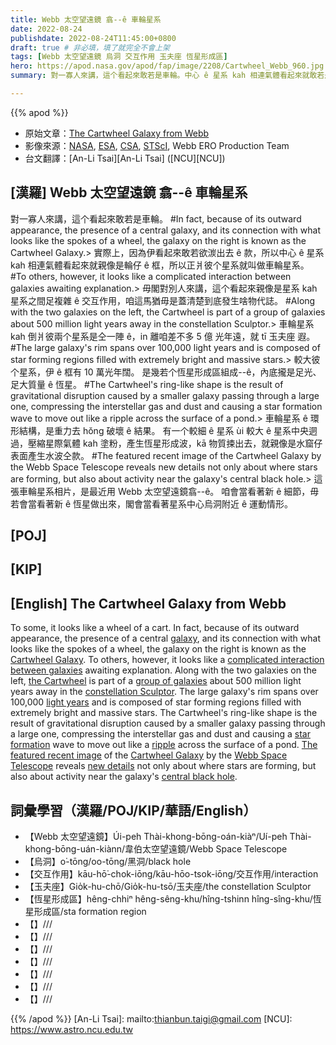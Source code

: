 ```yaml
---
title: Webb 太空望遠鏡 翕--ê 車輪星系
date: 2022-08-24
publishdate: 2022-08-24T11:45:00+0800
draft: true # 非必填，填了就完全不會上架
tags: [Webb 太空望遠鏡 烏洞 交互作用 玉夫座 恆星形成區]
hero: https://apod.nasa.gov/apod/fap/image/2208/Cartwheel_Webb_960.jpg
summary: 對一寡人來講，這个看起來敢若是車輪。中心 ê 星系 kah 相連氣體看起來就敢若是輪仔 ê 框，所以正爿彼个星系就叫做車輪星系。

---
```


{{% apod %}}

- 原始文章：[The Cartwheel Galaxy from Webb](https://apod.nasa.gov/apod/ap220824.html)
- 影像來源：[NASA](https://www.nasa.gov/), [ESA](https://www.esa.int/), [CSA](https://www.asc-csa.gc.ca/eng/), [STScI](https://www.stsci.edu/), Webb ERO Production Team
- 台文翻譯：[An-Li Tsai][An-Li Tsai] ([NCU][NCU])

## [漢羅] Webb 太空望遠鏡 翕--ê 車輪星系
對一寡人來講，這个看起來敢若是車輪。
#In fact, because of its outward appearance, the presence of a central galaxy, and its connection with what looks like the spokes of a wheel, the galaxy on the right is known as the Cartwheel Galaxy.>
實際上，因為伊看起來敢若欲湠出去 ê 款，所以中心 ê 星系 kah 相連氣體看起來就親像是輪仔 ê 框，所以正爿彼个星系就叫做車輪星系。
#To others, however, it looks like a complicated interaction between galaxies awaiting explanation.>
毋閣對別人來講，這个看起來親像是星系 kah 星系之間足複雜 ê 交互作用，咱這馬猶毋是蓋清楚到底發生啥物代誌。
#Along with the two galaxies on the left, the Cartwheel is part of a group of galaxies about 500 million light years away in the constellation Sculptor.>
車輪星系 kah 倒爿彼兩个星系是仝一陣 ê，in 離咱差不多 5 億 光年遠，就 tī 玉夫座 遐。
#The large galaxy's rim spans over 100,000 light years and is composed of star forming regions filled with extremely bright and massive stars.>
較大彼个星系，伊 ê 框有 10 萬光年闊。
是幾若个恆星形成區組成--ê，內底攏是足光、足大質量 ê 恆星。
#The Cartwheel's ring-like shape is the result of gravitational disruption caused by a smaller galaxy passing through a large one, compressing the interstellar gas and dust and causing a star formation wave to move out like a ripple across the surface of a pond.>
車輪星系 ê 環形結構，是重力去 hŏng 破壞 ê 結果。
有一个較細 ê 星系 ùi 較大 ê 星系中央迵過，壓縮星際氣體 kah 塗粉，產生恆星形成波，kā 物質捒出去，就親像是水窟仔表面產生水波仝款。
#The featured recent image of the Cartwheel Galaxy by the Webb Space Telescope reveals new details not only about where stars are forming, but also about activity near the galaxy's central black hole.>
這張車輪星系相片，是最近用 Webb 太空望遠鏡翕--ê。
咱會當看著新 ê 細節，毋若會當看著新 ê 恆星做出來，閣會當看著星系中心烏洞附近 ê 運動情形。


## [POJ]

## [KIP]

## [English] The Cartwheel Galaxy from Webb
To some, it looks like a wheel of a cart.
In fact, because of its outward appearance, the presence of a central [galaxy][galaxy], and its connection with what looks like the spokes of a wheel, the galaxy on the right is known as the [Cartwheel Galaxy][Cartwheel Galaxy 1].
To others, however, it looks like a [complicated interaction between galaxies][complicated interaction between galaxies] awaiting explanation.
Along with the two galaxies on the left, [the Cartwheel][the Cartwheel] is part of a [group of galaxies][group of galaxies] about 500 million light years away in the [constellation Sculptor][constellation Sculptor].
The large galaxy's rim spans over 100,000 [light years][light years] and is composed of star forming regions filled with extremely bright and massive stars.
The Cartwheel's ring-like shape is the result of gravitational disruption caused by a smaller galaxy passing through a large one, compressing the interstellar gas and dust and causing a [star formation][star formation] wave to move out like a [ripple][ripple] across the surface of a pond.
[The featured recent image][The featured recent image] of the [Cartwheel Galaxy][Cartwheel Galaxy 2] by the [Webb Space Telescope][Webb Space Telescope] reveals [new details][new details] not only about where stars are forming, but also about activity near the galaxy's [central black hole][central black hole e].


## 詞彙學習（漢羅/POJ/KIP/華語/English）
- 【Webb 太空望遠鏡】Úi-peh Thài-khong-bōng-oán-kiàⁿ/Uí-peh Thài-khong-bōng-uán-kiànn/韋伯太空望遠鏡/Webb Space Telescope
- 【烏洞】o͘-tōng/oo-tōng/黑洞/black hole
- 【交互作用】kāu-hō͘-chok-iōng/kāu-hōo-tsok-iōng/交互作用/interaction
- 【玉夫座】Gio̍k-hu-chō/Gio̍k-hu-tsō/玉夫座/the constellation Sculptor
- 【恆星形成區】hêng-chhiⁿ hêng-sêng-khu/hîng-tshinn hîng-sîng-khu/恆星形成區/sta formation region
- 【】///
- 【】///
- 【】///
- 【】///
- 【】///
- 【】///
- 【】///

{{% /apod %}}
[An-Li Tsai]: mailto:thianbun.taigi@gmail.com
[NCU]: https://www.astro.ncu.edu.tw

[copyright]: https://apod.nasa.gov/apod/fap/lib/about_apod.html#srapply



[galaxy]:https://science.nasa.gov/astrophysics/focus-areas/what-are-galaxies
[Cartwheel Galaxy 1]:https://en.wikipedia.org/wiki/Cartwheel_Galaxy
[complicated interaction between galaxies]:https://apod.nasa.gov/apod/ap130514.html
[the Cartwheel]:https://apod.nasa.gov/apod/ap060118.html
[group of galaxies]:https://apod.nasa.gov/apod/ap070319.html
[constellation Sculptor]:http://hawastsoc.org/deepsky/scl/index.html
[light years]:https://spaceplace.nasa.gov/light-year/en/
[star formation]:https://science.nasa.gov/astrophysics/focus-areas/how-do-stars-form-and-evolve
[ripple]:https://www.youtube.com/watch?v=T9QwiBFN9gI
[The featured recent image]:https://webbtelescope.org/contents/news-releases/2022/news-2022-039
[Cartwheel Galaxy 2]:https://youtu.be/bfAjQX-eapc
[Webb Space Telescope]:https://www.nasa.gov/mission_pages/webb/observatory/index.html
[new details]:https://img.buzzfeed.com/buzzfeed-static/static/2016-05/3/13/enhanced/webdr09/enhanced-30243-1462295029-5.jpg
[central black hole e]:https://apod.nasa.gov/apod/ap210804.html
[central black hole t]:https://apod.tw/daily/20210804/
